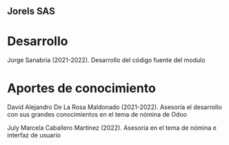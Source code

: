 Jorels SAS
----------

Desarrollo
==========
Jorge Sanabria (2021-2022). Desarrollo del código fuente del modulo

Aportes de conocimiento
=======================
David Alejandro De La Rosa Maldonado (2021-2022). Asesoría el desarrollo con sus grandes conocimientos en el tema de nómina de Odoo

July Marcela Caballero Martinez (2022). Asesoría en el tema de nómina e interfaz de usuario